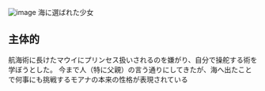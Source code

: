![image](https://static.wikia.nocookie.net/disney/images/7/7d/Profile_-_Moana.png/revision/latest/scale-to-width-down/1000?cb=20240530203852)
海に選ばれた少女

## 主体的
航海術に長けたマウイにプリンセス扱いされるのを嫌がり、自分で操舵する術を学ぼうとした。
今まで人（特に父親）の言う通りにしてきたが、海へ出たことで何事にも挑戦するモアナの本来の性格が表現されている